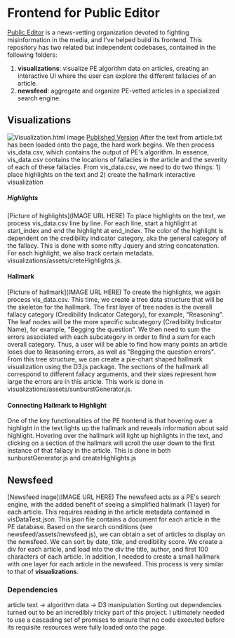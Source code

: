 # Frontend for Public Editor

[Public Editor](https://www.publiceditor.io/) is a news-vetting organization devoted to fighting misinformation in the media, and I've helped build its frontend. This repository has two related but independent codebases, contained in the following folders:
1. **visualizations**: visualize PE algorithm data on articles, creating an interactive UI where the user can explore the different fallacies of an article.
2. **newsfeed**: aggregate and organize PE-vetted articles in a specialized search engine.

## Visualizations
![Visualization.html image](https://www.dropbox.com/home/pe_github_pics?preview=Screen+Shot+2021-01-01+at+3.44.49+PM.png)
[Published Version](https://newsfeed.publiceditor.io/visualizations/47990959103662e94e796d979018922a/visualization.html)
After the text from article.txt has been loaded onto the page, the hard work begins. We then process vis_data.csv, which contains the output of PE's algorithm. In essence, vis_data.csv contains the locations of fallacies in the article and the severity of each of these fallacies. From vis_data.csv, we need to do two things: 1) place highlights on the text and 2) create the hallmark interactive visualization
##### Highlights
[Picture of highlights](IMAGE URL HERE)
To place highlights on the text, we process vis_data.csv line by line. For each line, start a highlight at start_index and end the highlight at end_index. The color of the highlight is dependent on the credibility indicator category, aka the general category of the fallacy. This is done with some nifty Jquery and string concatenation. For each highlight, we also track certain metadata.
visualizations/assets/creteHighlights.js.
#### Hallmark
[Picture of hallmark](IMAGE URL HERE)
To create the highlights, we again process vis_data.csv. This time, we create a tree data structure that will be the skeleton for the hallmark. The first layer of tree nodes is the overall fallacy category (Credibility Indicator Category), for example, "Reasoning". The leaf nodes will be the more specific subcategory (Credibility Indicator Name), for example, "Begging the question". We then need to sum the errors associated with each subcategory in order to find a sum for each overall category. Thus, a user will be able to find how many points an article loses due to Reasoning errors, as well as "Begging the question errors". From this tree structure, we can create a pie-chart shaped hallmark visualization using the D3.js package. The sections of the hallmark all correspond to different fallacy arguments, and their sizes represent how large the errors are in this article. This work is done in visualizations/assets/sunburstGenerator.js.
#### Connecting Hallmark to Highlight
One of the key functionalities of the PE frontend is that hovering over a highlight in the text lights up the hallmark and reveals information about said highlight. Hovering over the hallmark will light up highlights in the text, and clicking on a section of the hallmark will scroll the user down to the first instance of that fallacy in the article. This is done in both sunburstGenerator.js and createHighlights.js

## Newsfeed
[Newsfeed inage](IMAGE URL HERE)
The newsfeed acts as a PE's search engine, with the added benefit of seeing a simplified hallmark (1 layer) for each article. This requires reading in the article metadata contained in visDataTest.json. This json file contains a document for each article in the PE database. Based on the search conditions (see newsfeed/assets/newsfeed.js), we can obtain a set of articles to display on the newsfeed. We can sort by date, title, and credibility score. We create a div for each article, and load into the div the title, author, and first 100 characters of each article. In addition, I needed to create a small hallmark with one layer for each article in the newsfeed. This process is very similar to that of **visualizations**.

### Dependencies
article text -> algorithm data -> D3 manipulation
Sorting out dependencies turned out to be an incredibly tricky part of this project. I ultimately needed to use a cascading set of promises to ensure that no code executed before its requisite resources were fully loaded onto the page.
